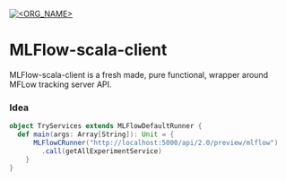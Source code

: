 [![<ORG_NAME>](https://circleci.com/gh/francescofrontera/MLFlow-scala-client.svg?style=svg)](https://circleci.com/gh/francescofrontera/MLFlow-scala-client)

# MLFlow-scala-client
MLFlow-scala-client is a fresh made, pure functional, wrapper around MFLow tracking server API.

### Idea 
```scala 
object TryServices extends MLFlowDefaultRunner {
  def main(args: Array[String]): Unit = {
      MLFlowCRunner("http://localhost:5000/api/2.0/preview/mlflow")
        .call(getAllExperimentService)
    }
}
```
